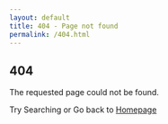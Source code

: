 ```yaml
---
layout: default
title: 404 - Page not found
permalink: /404.html
---
```


<!-- begin page -->
<div class="container animate">

<article class="page">
<div class="page__content">
<div class="container">
<div class="row">
<div class="col col-12">
<div class="error">
<h2 class="error__title">404</h2>
<p class="error__text">The requested page could not be found.</p>
<p class="error__text">Try Searching or Go back to <a href="{{ site.baseurl }}">Homepage</a></p>
</div>
</div>
</div>
</div>
</div>
</article>

</div>
<!-- end page -->

